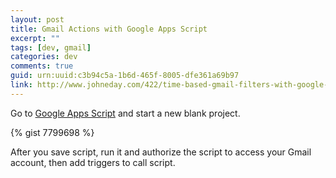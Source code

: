 ```yaml
---
layout: post
title: Gmail Actions with Google Apps Script
excerpt: ""
tags: [dev, gmail]
categories: dev
comments: true
guid: urn:uuid:c3b94c5a-1b6d-465f-8005-dfe361a69b97
link: http://www.johneday.com/422/time-based-gmail-filters-with-google-apps-script
---
```


[1]: http://www.google.com/script/start/

Go to [Google Apps Script][1] and start a new blank project.

{% gist 7799698 %}

After you save script, run it and authorize the script to access your Gmail account, then add triggers to call script.